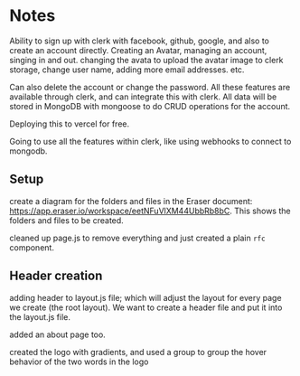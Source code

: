 # Notes

Ability to sign up with clerk with facebook, github, google, and also to create an account directly. Creating an Avatar, managing an account, singing in and out. changing the avata to upload the avatar image to clerk storage, change user name, adding more email addresses. etc.

Can also delete the account or change the password. All these features are available through clerk, and can integrate this with clerk. All data will be stored in MongoDB with mongoose to do CRUD operations for the account.

Deploying this to vercel for free.

Going to use all the features within clerk, like using webhooks to connect to mongodb.

## Setup

create a diagram for the folders and files in the Eraser document: <https://app.eraser.io/workspace/eetNFuVlXM44UbbRb8bC>. This shows the folders and files to be created.

cleaned up page.js to remove everything and just created a plain `rfc` component.

## Header creation

adding header to layout.js file; which will adjust the layout for every page we create (the root layout). We want to create a header file and put it into the layout.js file.

added an about page too.

created the logo with gradients, and used a group to group the hover behavior of the two words in the logo
